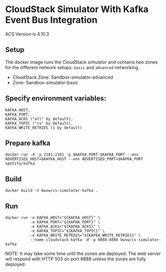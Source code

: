 # CloudStack Simulator With Kafka Event Bus Integration

ACS Version is 4.10.3

## Setup

The docker image runs the CloudStack simulator and contains two zones for the different network setups: `basic` and `advanced` networking.

* CloudStack Zone: Sandbox-simulator-advanced
* Zone: Sandbox-simulator-basic

## Specify environment variables:
    KAFKA_HOST,
    KAFKA_PORT,
    KAFKA_ACKS ("all" by default),
    KAFKA_TOPIC ("cs" by default),
    KAFKA_WRITE_RETRIES (1 by default)

## Prepare kafka
    docker run -d -p 2181:2181 -p $KAFKA_PORT:$KAFKA_PORT --env ADVERTISED_HOST=$KAFKA_HOST --env ADVERTISED_PORT=$KAFKA_PORT spotify/kafka

## Build

    docker build -t bwsw/cs-simulator-kafka .

## Run

    docker run -e KAFKA_HOST="${KAFKA_HOST}" \
               -e KAFKA_PORT="${KAFKA_PORT}" \
               -e KAFKA_ACKS="${KAFKA_ACKS}" \
               -e KAFKA_TOPIC="${KAFKA_TOPIC}" \
               -e KAFKA_WRITE_RETRIES="${KAFKA_WRITE_RETRIES}" \
               --name cloudstack-kafka -d -p 8888:8888 bwsw/cs-simulator-kafka

NOTE: It may take some time until the zones are deployed. The web server will respond with HTTP 503 on port 8888 unless the zones are fully deployed.
